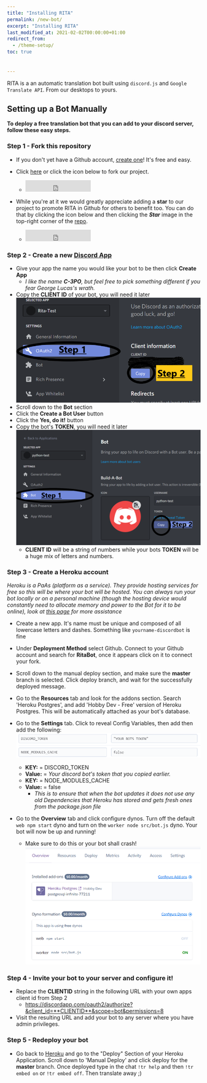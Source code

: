 ```yaml
---
title: "Installing RITA"
permalink: /new-bot/
excerpt: "Installing RITA"
last_modified_at: 2021-02-02T00:00:00+01:00   
redirect_from:
  - /theme-setup/
toc: true


---
```


RITA is a an automatic translation bot built using `discord.js` and `Google Translate API`. From our desktops to yours.  

## Setting up a Bot Manually

**To deploy a free translation bot that you can add to your discord server, follow these easy steps.**

### Step 1 - Fork this repository
* If you don't yet have a Github account, [create one](https://github.com/join)! It's free and easy.
* Click [here](https://github.com/RitaBot-Project/RitaBot/fork) or click the icon below to fork our project.

  * <iframe src="https://ghbtns.com/github-btn.html?user=RitaBot-Project&repo=RitaBot&type=fork&count=true&size=large" frameborder="0" scrolling="0" width="170" height="30" title="GitHub"></iframe>

* While you're at it we would greatly appreciate adding a **star** to our project to promote RITA in Github for others to benefit too. You can do that by clicking the icon below and then clicking the ***Star*** image in the top-right corner of the [repo](https://github.com/RitaBot-Project/RitaBot).
  
  * <iframe src="https://ghbtns.com/github-btn.html?user=RitaBot-Project&repo=RitaBot&type=star&count=true&size=large" frameborder="0" scrolling="0" width="170" height="30" title="GitHub"></iframe>


### Step 2 - Create a new [Discord App](https://discordapp.com/developers/applications/me/create)
* Give your app the name you would like your bot to be then click **Create App**
  * *I like the name **C-3PO**, but feel free to pick something different if you fear George Lucas's wrath.*
* Copy the **CLIENT ID** of your bot, you will need it later
 ![](../../assets/images/Client_ID.png)
* Scroll down to the **Bot** section
* Click the **Create a Bot User** button
* Click the **Yes, do it!** button
* Copy the bot's **TOKEN**, you will need it later
![](../../assets/images/Token_ID.png)
    * **CLIENT ID** will be a string of numbers while your bots **TOKEN** will be a huge mix of letters and numbers.


### Step 3 - Create a Heroku account

*Heroku is a PaAs (platform as a service). They provide hosting services for free so this will be where your bot will be hosted. You can always run your bot locally or on a personal machine (though the hosting device would constantly need to allocate memory and power to the Bot for it to be online), look at [this page](https://ritabot.gg/local/) for more assistance*

* Create a new app. It's name must be unique and composed of all lowercase letters and dashes. Something like `yourname-discordbot` is fine
* Under **Deployment Method** select Github. Connect to your Github account and search for **RitaBot**, once it appears click on it to connect your fork.
* Scroll down to the manual deploy section, and make sure the **master** branch is selected. Click deploy branch, and wait for the successfully deployed message.
* Go to the **Resources** tab and look for the addons section. Search 'Heroku Postgres', and add 'Hobby Dev - Free' version of Heroku Postgres. This will be automatically attached as your bot's database.
* Go to the **Settings** tab. Click to reveal Config Variables, then add then add the following:
![](../../assets/images/Config_vars.png)
  * **KEY:** =  DISCORD_TOKEN
  * **Value:** = *Your discord bot's token that you copied earlier.*
  * **KEY:** =  NODE_MODULES_CACHE
  * **Value:** = false
    * *This is to ensure that when the bot updates it does not use any old Dependencies that Heroku has stored and gets fresh ones from the package.json file*

* Go to the **Overview** tab and click configure dynos. Turn off the default `web npm start` dyno and turn on the `worker node src/bot.js` dyno. Your bot will now be up and running!
  * Make sure to do this or your bot shall crash!
![](../../assets/images/Dynos.png)

### Step 4 - Invite your bot to your server and configure it!
* Replace the **CLIENTID** string in the following URL with your own apps client id from Step 2
     * https://discordapp.com/oauth2/authorize?&client_id=**CLIENTID**&scope=bot&permissions=8
* Visit the resulting URL and add your bot to any server where you have admin privileges.

### Step 5 - Redeploy your bot
* Go back to [Heroku](https://heroku.com/) and go to the "Deploy" Section of your Heroku Application. Scroll down to 'Manual Deploy' and click deploy for the **master** branch. Once deployed type in the chat `!tr help` and then `!tr embed on` or `!tr embed off`. Then translate away ;)



